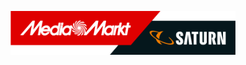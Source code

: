 <p align="center">
  <a href="./mms-logo.png" target="blank"><img src="./mms-logo.png" width="360" alt="MMS Logo" /></a>
</p>

